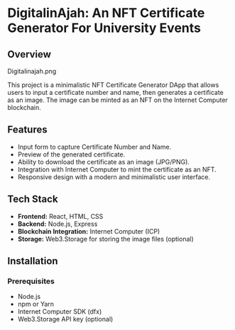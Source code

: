 # DigitalinAjah: An NFT Certificate Generator For University Events

## Overview

Digitalinajah.png

This project is a minimalistic NFT Certificate Generator DApp that allows users to input a certificate number and name, then generates a certificate as an image. The image can be minted as an NFT on the Internet Computer blockchain.

## Features

- Input form to capture Certificate Number and Name.
- Preview of the generated certificate.
- Ability to download the certificate as an image (JPG/PNG).
- Integration with Internet Computer to mint the certificate as an NFT.
- Responsive design with a modern and minimalistic user interface.

## Tech Stack

- **Frontend:** React, HTML, CSS
- **Backend:** Node.js, Express
- **Blockchain Integration:** Internet Computer (ICP)
- **Storage:** Web3.Storage for storing the image files (optional)

## Installation

### Prerequisites

- Node.js
- npm or Yarn
- Internet Computer SDK (dfx)
- Web3.Storage API key (optional)
